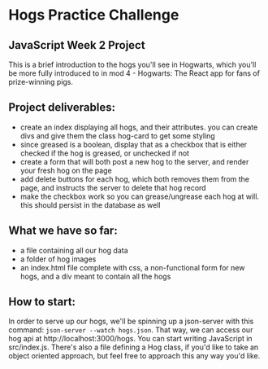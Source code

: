 # Hogs Practice Challenge

## JavaScript Week 2 Project

This is a brief introduction to the hogs you'll see in Hogwarts, which you'll be more fully introduced to in mod 4 - Hogwarts: The React app for fans of prize-winning pigs.

## Project deliverables:
* create an index displaying all hogs, and their attributes. you can create divs and give them the class hog-card to get some styling
* since greased is a boolean, display that as a checkbox that is either checked if the hog is greased, or unchecked if not
* create a form that will both post a new hog to the server, and render your fresh hog on the page
* add delete buttons for each hog, which both removes them from the page, and instructs the server to delete that hog record
* make the checkbox work so you can grease/ungrease each hog at will. this should persist in the database as well

## What we have so far:

* a file containing all our hog data
* a folder of hog images
* an index.html file complete with css, a non-functional form for new hogs, and a div meant to contain all the hogs

## How to start:

In order to serve up our hogs, we'll be spinning up a json-server with this command: `json-server --watch hogs.json`.
That way, we can access our hog api at http://localhost:3000/hogs.
You can start writing JavaScript in src/index.js. There's also a file defining a Hog class, if you'd like to take an object oriented approach, but feel free to approach this any way you'd like.
